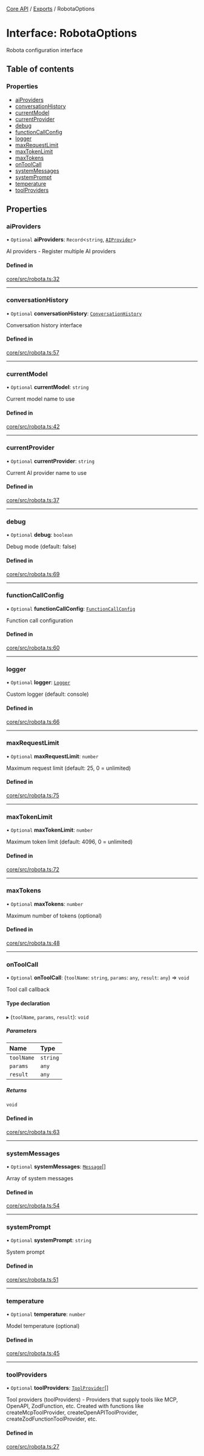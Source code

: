 <!-- 
 ⚠️  AUTO-GENERATED FILE - DO NOT EDIT MANUALLY
 This file is automatically generated by scripts/docs-generator.js
 To make changes, edit the source TypeScript files or update the generator script
-->

[Core API](../../) / [Exports](../modules) / RobotaOptions

# Interface: RobotaOptions

Robota configuration interface

## Table of contents

### Properties

- [aiProviders](RobotaOptions#aiproviders)
- [conversationHistory](RobotaOptions#conversationhistory)
- [currentModel](RobotaOptions#currentmodel)
- [currentProvider](RobotaOptions#currentprovider)
- [debug](RobotaOptions#debug)
- [functionCallConfig](RobotaOptions#functioncallconfig)
- [logger](RobotaOptions#logger)
- [maxRequestLimit](RobotaOptions#maxrequestlimit)
- [maxTokenLimit](RobotaOptions#maxtokenlimit)
- [maxTokens](RobotaOptions#maxtokens)
- [onToolCall](RobotaOptions#ontoolcall)
- [systemMessages](RobotaOptions#systemmessages)
- [systemPrompt](RobotaOptions#systemprompt)
- [temperature](RobotaOptions#temperature)
- [toolProviders](RobotaOptions#toolproviders)

## Properties

### aiProviders

• `Optional` **aiProviders**: `Record`\<`string`, [`AIProvider`](AIProvider)\>

AI providers - Register multiple AI providers

#### Defined in

[core/src/robota.ts:32](https://github.com/woojubb/robota/blob/5baf93af575921706aa46fe1ad8da7f17667ecdd/packages/core/src/robota.ts#L32)

___

### conversationHistory

• `Optional` **conversationHistory**: [`ConversationHistory`](ConversationHistory)

Conversation history interface

#### Defined in

[core/src/robota.ts:57](https://github.com/woojubb/robota/blob/5baf93af575921706aa46fe1ad8da7f17667ecdd/packages/core/src/robota.ts#L57)

___

### currentModel

• `Optional` **currentModel**: `string`

Current model name to use

#### Defined in

[core/src/robota.ts:42](https://github.com/woojubb/robota/blob/5baf93af575921706aa46fe1ad8da7f17667ecdd/packages/core/src/robota.ts#L42)

___

### currentProvider

• `Optional` **currentProvider**: `string`

Current AI provider name to use

#### Defined in

[core/src/robota.ts:37](https://github.com/woojubb/robota/blob/5baf93af575921706aa46fe1ad8da7f17667ecdd/packages/core/src/robota.ts#L37)

___

### debug

• `Optional` **debug**: `boolean`

Debug mode (default: false)

#### Defined in

[core/src/robota.ts:69](https://github.com/woojubb/robota/blob/5baf93af575921706aa46fe1ad8da7f17667ecdd/packages/core/src/robota.ts#L69)

___

### functionCallConfig

• `Optional` **functionCallConfig**: [`FunctionCallConfig`](FunctionCallConfig)

Function call configuration

#### Defined in

[core/src/robota.ts:60](https://github.com/woojubb/robota/blob/5baf93af575921706aa46fe1ad8da7f17667ecdd/packages/core/src/robota.ts#L60)

___

### logger

• `Optional` **logger**: [`Logger`](Logger)

Custom logger (default: console)

#### Defined in

[core/src/robota.ts:66](https://github.com/woojubb/robota/blob/5baf93af575921706aa46fe1ad8da7f17667ecdd/packages/core/src/robota.ts#L66)

___

### maxRequestLimit

• `Optional` **maxRequestLimit**: `number`

Maximum request limit (default: 25, 0 = unlimited)

#### Defined in

[core/src/robota.ts:75](https://github.com/woojubb/robota/blob/5baf93af575921706aa46fe1ad8da7f17667ecdd/packages/core/src/robota.ts#L75)

___

### maxTokenLimit

• `Optional` **maxTokenLimit**: `number`

Maximum token limit (default: 4096, 0 = unlimited)

#### Defined in

[core/src/robota.ts:72](https://github.com/woojubb/robota/blob/5baf93af575921706aa46fe1ad8da7f17667ecdd/packages/core/src/robota.ts#L72)

___

### maxTokens

• `Optional` **maxTokens**: `number`

Maximum number of tokens (optional)

#### Defined in

[core/src/robota.ts:48](https://github.com/woojubb/robota/blob/5baf93af575921706aa46fe1ad8da7f17667ecdd/packages/core/src/robota.ts#L48)

___

### onToolCall

• `Optional` **onToolCall**: (`toolName`: `string`, `params`: `any`, `result`: `any`) => `void`

Tool call callback

#### Type declaration

▸ (`toolName`, `params`, `result`): `void`

##### Parameters

| Name | Type |
| :------ | :------ |
| `toolName` | `string` |
| `params` | `any` |
| `result` | `any` |

##### Returns

`void`

#### Defined in

[core/src/robota.ts:63](https://github.com/woojubb/robota/blob/5baf93af575921706aa46fe1ad8da7f17667ecdd/packages/core/src/robota.ts#L63)

___

### systemMessages

• `Optional` **systemMessages**: [`Message`](Message)[]

Array of system messages

#### Defined in

[core/src/robota.ts:54](https://github.com/woojubb/robota/blob/5baf93af575921706aa46fe1ad8da7f17667ecdd/packages/core/src/robota.ts#L54)

___

### systemPrompt

• `Optional` **systemPrompt**: `string`

System prompt

#### Defined in

[core/src/robota.ts:51](https://github.com/woojubb/robota/blob/5baf93af575921706aa46fe1ad8da7f17667ecdd/packages/core/src/robota.ts#L51)

___

### temperature

• `Optional` **temperature**: `number`

Model temperature (optional)

#### Defined in

[core/src/robota.ts:45](https://github.com/woojubb/robota/blob/5baf93af575921706aa46fe1ad8da7f17667ecdd/packages/core/src/robota.ts#L45)

___

### toolProviders

• `Optional` **toolProviders**: [`ToolProvider`](ToolProvider)[]

Tool providers (toolProviders) - Providers that supply tools like MCP, OpenAPI, ZodFunction, etc.
Created with functions like createMcpToolProvider, createOpenAPIToolProvider, createZodFunctionToolProvider, etc.

#### Defined in

[core/src/robota.ts:27](https://github.com/woojubb/robota/blob/5baf93af575921706aa46fe1ad8da7f17667ecdd/packages/core/src/robota.ts#L27)
